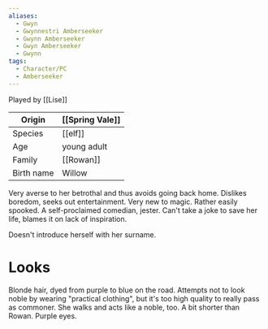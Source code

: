 ```yaml
---
aliases:
  - Gwyn
  - Gwynnestri Amberseeker
  - Gwynn Amberseeker
  - Gwyn Amberseeker
  - Gwynn
tags:
  - Character/PC
  - Amberseeker
---
```

Played by [[Lise]]

| Origin     | [[Spring Vale]] |
| ---------- | --------------- |
| Species    | [[elf]]         |
| Age        | young adult     |
| Family     | [[Rowan]]       |
| Birth name | Willow          |
Very averse to her betrothal and thus avoids going back home. Dislikes boredom, seeks out entertainment. Very new to magic. Rather easily spooked. 
A self-proclaimed comedian, jester. Can't take a joke to save her life, blames it on lack of inspiration.

Doesn't introduce herself with her surname.
# Looks
Blonde hair, dyed from purple to blue on the road. 
Attempts not to look noble by wearing "practical clothing", but it's too high quality to really pass as commoner. She walks and acts like a noble, too. A bit shorter than Rowan. Purple eyes. 